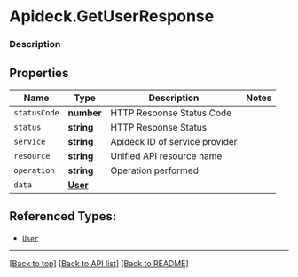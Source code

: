 # Apideck.GetUserResponse

### Description

## Properties
Name | Type | Description | Notes
------------ | ------------- | ------------- | -------------
`statusCode` | **number** | HTTP Response Status Code | 
`status` | **string** | HTTP Response Status | 
`service` | **string** | Apideck ID of service provider | 
`resource` | **string** | Unified API resource name | 
`operation` | **string** | Operation performed | 
`data` | [**User**](User.md) |  | 





## Referenced Types:





* [`User`](User.md)

---

[[Back to top]](#) [[Back to API list]](../../../../README.md#documentation-for-api-endpoints) [[Back to README]](../../../../README.md)


